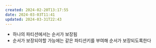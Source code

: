 ```yaml
---
created: 2024-02-20T13:17:55
date: 2024-03-03T11:41
updated: 2024-03-31T22:43
---
```

- 하나의 파티션에서는 순서가 보장됨
- 순서가 보장되야할 가능에는 같은 파티션키를 부여해 순서가 보장되도록한다